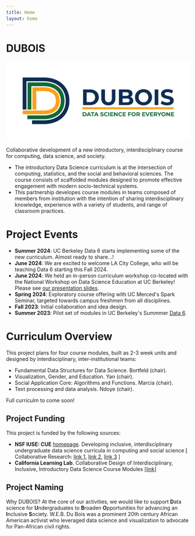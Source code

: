 ```yaml
---
title: Home
layout: home
---
```


# DUBOIS

![DUBOIS logo](logo.png)

Collaborative development of a new introductory, interdisciplinary course for computing, data science, and society.
* The introductory Data Science curriculum is at the intersection of computing, statistics, and the social and behavioral sciences. The course consists of scaffolded modules designed to promote effective engagement with modern socio-technical systems.
* This partnership developes course modules in teams composed of members from institution with the intention of sharing interdisciplinary knowledge, experience with a variety of students, and range of classroom practices.

# Project Events

* **Summer 2024**: UC Berkeley Data 6 starts implementing some of the new curriculum. Almost ready to share...!
* **June 2024**: We are excited to welcome LA City College, who will be teaching Data 6 starting this Fall 2024.
* **June 2024**: We held an in-person curriculum workshop co-located with the National Workshop on Data Science Education at UC Berkeley! Please see [our presentation slides](https://docs.google.com/presentation/d/1wU6hVHxOwugU3N49k4ytHgdJ1XXrirn-dpu_wbpaYmk/edit?usp=sharing).
* **Spring 2024**: Exploratory course offering with UC Merced's Spark Seminar, targeted towards campus freshmen from all disciplines.
* **Fall 2023**: Initial collaboration and idea design.
* **Summer 2023**: Pilot set of modules in UC Berkeley's Summmer [Data 6](https://data6.org/su23/).

# Curriculum Overview

This project plans for four course modules, built as 2-3 week units and designed by interdisciplinary, inter-institutional teams:
* Fundamental Data Structures for Data Science. Bortfeld (chair).
* Visualization, Gender, and Education. Yan (chair).
* Social Application Core: Algorithms and Functions. Marcia (chair).
* Text processing and data analysis. Ndoye (chair).

Full curriculm to come soon!

## Project Funding
This project is funded by the following sources:
* **NSF IUSE: CUE** [homepage](https://new.nsf.gov/funding/opportunities/improving-undergraduate-stem-education-computing). Developing inclusive, interdisciplinary undergraduate data science curricula in computing and social science \[ Collaborative Research: [link 1](https://www.nsf.gov/awardsearch/showAward?AWD_ID=2245877), [link 2](https://www.nsf.gov/awardsearch/showAward?AWD_ID=2245878), [link 3](https://www.nsf.gov/awardsearch/showAward?AWD_ID=2245879) \]
* **California Learning Lab**. Collaborative Design of Interdisciplinary, Inclusive, Introductory Data Science Course Modules \[[link](https://calearninglab.org/project/collaborative-design-of-interdisciplinary-inclusive-introductory-data-science-course-modules/)\]

## Project Naming

Why DUBOIS? At the core of our activities, we would like to support **D**ata science for **U**ndergraduates to **B**roaden **O**pportunities for advancing an **I**nclusive **S**ociety. W.E.B. Du Bois was a prominent 20th century African American activist who leveraged data science and visualization to advocate for Pan-African civil rights.
